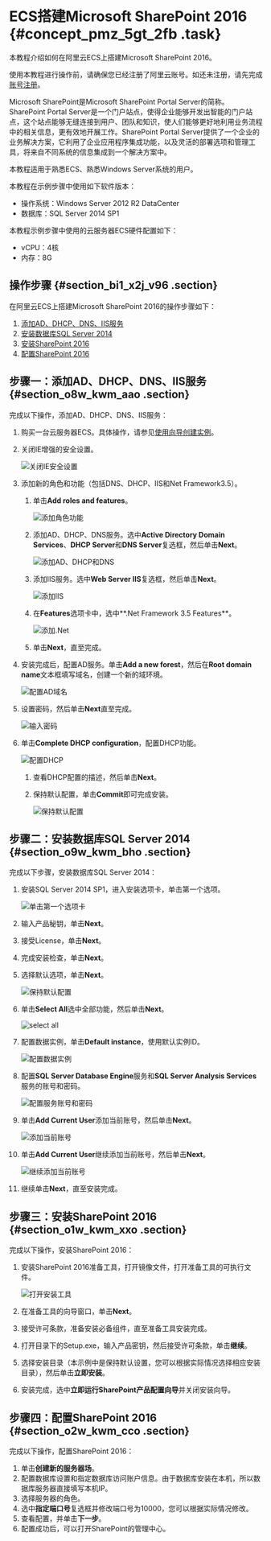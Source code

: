 # ECS搭建Microsoft SharePoint 2016 {#concept_pmz_5gt_2fb .task}

本教程介绍如何在阿里云ECS上搭建Microsoft SharePoint 2016。

使用本教程进行操作前，请确保您已经注册了阿里云账号。如还未注册，请先完成[账号注册](https://account.alibabacloud.com/register/intl_register.htm)。

Microsoft SharePoint是Microsoft SharePoint Portal Server的简称。SharePoint Portal Server是一个门户站点，使得企业能够开发出智能的门户站点，这个站点能够无缝连接到用户、团队和知识，使人们能够更好地利用业务流程中的相关信息，更有效地开展工作。SharePoint Portal Server提供了一个企业的业务解决方案，它利用了企业应用程序集成功能，以及灵活的部署选项和管理工具，将来自不同系统的信息集成到一个解决方案中。

本教程适用于熟悉ECS、熟悉Windows Server系统的用户。

本教程在示例步骤中使用如下软件版本：

-   操作系统：Windows Server 2012 R2 DataCenter
-   数据库：SQL Server 2014 SP1

本教程示例步骤中使用的云服务器ECS硬件配置如下：

-   vCPU：4核
-   内存：8G

## 操作步骤 {#section_bi1_x2j_v96 .section}

在阿里云ECS上搭建Microsoft SharePoint 2016的操作步骤如下：

1.  [添加AD、DHCP、DNS、IIS服务](#section_o8w_kwm_aao)
2.  [安装数据库SQL Server 2014](#section_o9w_kwm_bho)
3.  [安装SharePoint 2016](#section_o1w_kwm_xxo)
4.  [配置SharePoint 2016](#section_o2w_kwm_cco)

## 步骤一：添加AD、DHCP、DNS、IIS服务 {#section_o8w_kwm_aao .section}

完成以下操作，添加AD、DHCP、DNS、IIS服务：

1.  购买一台云服务器ECS。具体操作，请参见[使用向导创建实例](../intl.zh-CN/实例/创建实例/使用向导创建实例.md#)。
2.  关闭IE增强的安全设置。 

    ![关闭IE安全设置](http://static-aliyun-doc.oss-cn-hangzhou.aliyuncs.com/assets/img/9787/156750438612311_zh-CN.png)

3.  添加新的角色和功能（包括DNS、DHCP、IIS和Net Framework3.5）。 
    1.  单击**Add roles and features**。 

        ![添加角色功能](http://static-aliyun-doc.oss-cn-hangzhou.aliyuncs.com/assets/img/9787/156750438612312_zh-CN.png)

    2.  添加AD、DHCP、DNS服务。选中**Active Directory Domain Services**、**DHCP Server**和**DNS Server**复选框，然后单击**Next**。 

        ![添加AD、DHCP和DNS](http://static-aliyun-doc.oss-cn-hangzhou.aliyuncs.com/assets/img/9787/156750438612313_zh-CN.png)

    3.  添加IIS服务。选中**Web Server IIS**复选框，然后单击**Next**。 

        ![添加IIS](http://static-aliyun-doc.oss-cn-hangzhou.aliyuncs.com/assets/img/9787/156750438712314_zh-CN.png)

    4.  在**Features**选项卡中，选中**.Net Framework 3.5 Features**。 

        ![添加.Net](http://static-aliyun-doc.oss-cn-hangzhou.aliyuncs.com/assets/img/9787/156750438712316_zh-CN.png)

    5.  单击**Next**，直至完成。
4.  安装完成后，配置AD服务。单击**Add a new forest**，然后在**Root domain name**文本框填写域名，创建一个新的域环境。 

    ![配置AD域名](http://static-aliyun-doc.oss-cn-hangzhou.aliyuncs.com/assets/img/9787/156750438712317_zh-CN.png)

5.  设置密码，然后单击**Next**直至完成。 

    ![输入密码](http://static-aliyun-doc.oss-cn-hangzhou.aliyuncs.com/assets/img/9787/156750438712318_zh-CN.png)

6.  单击**Complete DHCP configuration**，配置DHCP功能。 

    ![配置DHCP](http://static-aliyun-doc.oss-cn-hangzhou.aliyuncs.com/assets/img/9787/156750438712321_zh-CN.png)

    1.  查看DHCP配置的描述，然后单击**Next**。
    2.  保持默认配置，单击**Commit**即可完成安装。 

        ![保持默认配置](http://static-aliyun-doc.oss-cn-hangzhou.aliyuncs.com/assets/img/9787/156750438712322_zh-CN.png)


## 步骤二：安装数据库SQL Server 2014 {#section_o9w_kwm_bho .section}

完成以下步骤，安装数据库SQL Server 2014：

1.  安装SQL Server 2014 SP1，进入安装选项卡，单击第一个选项。 

    ![单击第一个选项卡](http://static-aliyun-doc.oss-cn-hangzhou.aliyuncs.com/assets/img/9787/156750438812323_zh-CN.png)

2.  输入产品秘钥，单击**Next**。
3.  接受License，单击**Next**。
4.  完成安装检查，单击**Next**。
5.  选择默认选项，单击**Next**。 

    ![保持默认配置](http://static-aliyun-doc.oss-cn-hangzhou.aliyuncs.com/assets/img/9787/156750438812324_zh-CN.png)

6.  单击**Select All**选中全部功能，然后单击**Next**。 

    ![select all](http://static-aliyun-doc.oss-cn-hangzhou.aliyuncs.com/assets/img/9787/156750438812325_zh-CN.png)

7.  配置数据实例，单击**Default instance**，使用默认实例ID。 

    ![配置数据实例](http://static-aliyun-doc.oss-cn-hangzhou.aliyuncs.com/assets/img/9787/156750438812326_zh-CN.png)

8.  配置**SQL Server Database Engine**服务和**SQL Server Analysis Services**服务的账号和密码。 

    ![配置服务账号和密码](http://static-aliyun-doc.oss-cn-hangzhou.aliyuncs.com/assets/img/9787/156750438812328_zh-CN.png)

9.  单击**Add Current User**添加当前账号，然后单击**Next**。 

    ![添加当前账号](http://static-aliyun-doc.oss-cn-hangzhou.aliyuncs.com/assets/img/9787/156750438812329_zh-CN.png)

10. 单击**Add Current User**继续添加当前账号，然后单击**Next**。 

    ![继续添加当前账号](http://static-aliyun-doc.oss-cn-hangzhou.aliyuncs.com/assets/img/9787/156750438812330_zh-CN.png)

11. 继续单击**Next**，直至安装完成。

## 步骤三：安装SharePoint 2016 {#section_o1w_kwm_xxo .section}

完成以下操作，安装SharePoint 2016：

1.  安装SharePoint 2016准备工具，打开镜像文件，打开准备工具的可执行文件。 

    ![打开安装工具](http://static-aliyun-doc.oss-cn-hangzhou.aliyuncs.com/assets/img/9787/156750438912331_zh-CN.png)

2.  在准备工具的向导窗口，单击**Next**。 
3.  接受许可条款，准备安装必备组件，直至准备工具安装完成。
4.  打开目录下的Setup.exe，输入产品密钥，然后接受许可条款，单击**继续**。 
5.  选择安装目录（本示例中是保持默认设置，您可以根据实际情况选择相应安装目录），然后单击**立即安装**。 
6.  安装完成，选中**立即运行SharePoint产品配置向导**并关闭安装向导。

## 步骤四：配置SharePoint 2016 {#section_o2w_kwm_cco .section}

完成以下操作，配置SharePoint 2016：

1.  单击**创建新的服务器场**。 
2.  配置数据库设置和指定数据库访问账户信息。由于数据库安装在本机，所以数据库服务器直接填写本机IP。 
3.  选择服务器的角色。 
4.  选中**指定端口号**复选框并修改端口号为10000，您可以根据实际情况修改。 
5.  查看配置，并单击**下一步**。 
6.  配置成功后，可以打开SharePoint的管理中心。

